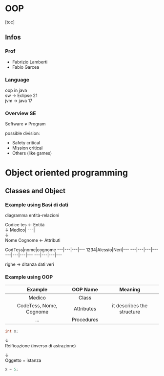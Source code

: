 # OOP

[toc]

## Infos
### Prof
- Fabrizio Lamberti
- Fabio Garcea

### Language
oop in java  
sw $\to$ Eclipse 21  
jvm $\to$ java 17

### Overview SE

Software $\neq$ Program

possible division:
- Safety critical
- Mission critical
- Others (like games)

  
# Object oriented programming

## Classes and Object


### Example using Basi di dati   
diagramma entità-relazioni


Codice tes  $\leftarrow$ Entità  
$\downarrow$
Medico|
---|  
$\downarrow$  
Nome Cognome $\leftarrow$ Attributi



CodTess|nome|cognome
---|---|---|--- 
1234|Alessio|Neri|--- 
---|---|---|--- 
---|---|---|--- 
---|---|---|--- 

righe $\to$ ditanza
dati veri


### Example using OOP   
Example|OOP Name|Meaning
:---:|:---:|:---:|  
Medico|Class
CodeTess, Nome, Cognome| Attributes| it describes the structure
...|Procedures

```C
int x;
```
$\downarrow$  
Reificazione (inverso di astrazione)

$\downarrow$  
Oggetto = istanza

```C
x = 5;
```
